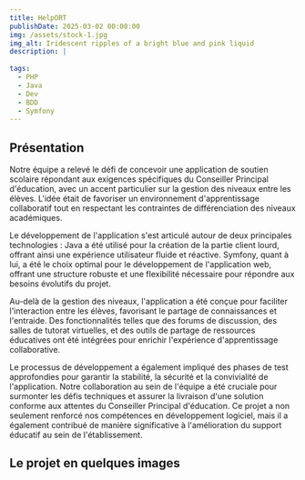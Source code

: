 ```yaml
---
title: HelpORT
publishDate: 2025-03-02 00:00:00
img: /assets/stock-1.jpg
img_alt: Iridescent ripples of a bright blue and pink liquid
description: |
  
tags:
  - PHP
  - Java
  - Dev
  - BDD
  - Symfony
---
```



## Présentation


Notre équipe a relevé le défi de concevoir une application de soutien scolaire répondant aux exigences spécifiques du Conseiller Principal d'éducation, avec un accent particulier sur la gestion des niveaux entre les élèves. L'idée était de favoriser un environnement d'apprentissage collaboratif tout en respectant les contraintes de différenciation des niveaux académiques.

Le développement de l'application s'est articulé autour de deux principales technologies : Java a été utilisé pour la création de la partie client lourd, offrant ainsi une expérience utilisateur fluide et réactive. Symfony, quant à lui, a été le choix optimal pour le développement de l'application web, offrant une structure robuste et une flexibilité nécessaire pour répondre aux besoins évolutifs du projet.

Au-delà de la gestion des niveaux, l'application a été conçue pour faciliter l'interaction entre les élèves, favorisant le partage de connaissances et l'entraide. Des fonctionnalités telles que des forums de discussion, des salles de tutorat virtuelles, et des outils de partage de ressources éducatives ont été intégrées pour enrichir l'expérience d'apprentissage collaborative.

Le processus de développement a également impliqué des phases de test approfondies pour garantir la stabilité, la sécurité et la convivialité de l'application. Notre collaboration au sein de l'équipe a été cruciale pour surmonter les défis techniques et assurer la livraison d'une solution conforme aux attentes du Conseiller Principal d'éducation. Ce projet a non seulement renforcé nos compétences en développement logiciel, mais il a également contribué de manière significative à l'amélioration du support éducatif au sein de l'établissement.
## Le projet en quelques images
